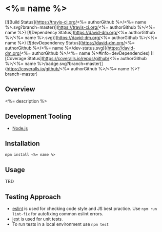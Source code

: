 # <%= name %>
[![Build Status](https://travis-ci.org/<%= authorGithub %>/<%= name %>.svg?branch=master)](https://travis-ci.org/<%= authorGithub %>/<%= name %>)
[![Dependency Status](https://david-dm.org/<%= authorGithub %>/<%= name %>.svg)](https://david-dm.org/<%= authorGithub %>/<%= name %>)
[![devDependency Status](https://david-dm.org/<%= authorGithub %>/<%= name %>/dev-status.svg)](https://david-dm.org/<%= authorGithub %>/<%= name %>#info=devDependencies)
[![Coverage Status](https://coveralls.io/repos/github/<%= authorGithub %>/<%= name %>/badge.svg?branch=master)](https://coveralls.io/github/<%= authorGithub %>/<%= name %>?branch=master)

## Overview

<%= description %>

## Development Tooling

- [Node.js](https://nodejs.org/en/)

## Installation

`npm install <%= name %>`

## Usage

TBD

## Testing Approach

- [eslint](http://eslint.org) is used for checking code style and JS best practice. Use `npm run lint-fix` for autofixing common eslint errors.
- [jest](https://facebook.github.io/jest/) is used for unit tests.
- To run tests in a local environment use `npm test`
